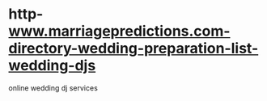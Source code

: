 # http-www.marriagepredictions.com-directory-wedding-preparation-list-wedding-djs
online wedding dj services
